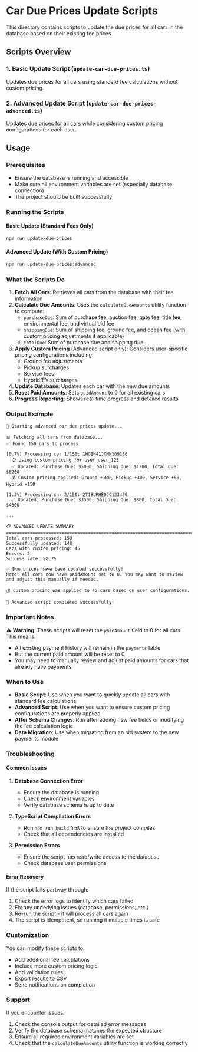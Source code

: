 # Car Due Prices Update Scripts

This directory contains scripts to update the due prices for all cars in the database based on their existing fee prices.

## Scripts Overview

### 1. Basic Update Script (`update-car-due-prices.ts`)
Updates due prices for all cars using standard fee calculations without custom pricing.

### 2. Advanced Update Script (`update-car-due-prices-advanced.ts`)
Updates due prices for all cars while considering custom pricing configurations for each user.

## Usage

### Prerequisites
- Ensure the database is running and accessible
- Make sure all environment variables are set (especially database connection)
- The project should be built successfully

### Running the Scripts

#### Basic Update (Standard Fees Only)
```bash
npm run update-due-prices
```

#### Advanced Update (With Custom Pricing)
```bash
npm run update-due-prices:advanced
```

### What the Scripts Do

1. **Fetch All Cars**: Retrieves all cars from the database with their fee information
2. **Calculate Due Amounts**: Uses the `calculateDueAmounts` utility function to compute:
   - `purchaseDue`: Sum of purchase fee, auction fee, gate fee, title fee, environmental fee, and virtual bid fee
   - `shippingDue`: Sum of shipping fee, ground fee, and ocean fee (with custom pricing adjustments if applicable)
   - `totalDue`: Sum of purchase due and shipping due
3. **Apply Custom Pricing** (Advanced script only): Considers user-specific pricing configurations including:
   - Ground fee adjustments
   - Pickup surcharges
   - Service fees
   - Hybrid/EV surcharges
4. **Update Database**: Updates each car with the new due amounts
5. **Reset Paid Amounts**: Sets `paidAmount` to 0 for all existing cars
6. **Progress Reporting**: Shows real-time progress and detailed results

### Output Example

```
🚗 Starting advanced car due prices update...

📊 Fetching all cars from database...
✅ Found 150 cars to process

[0.7%] Processing car 1/150: 1HGBH41JXMN109186
  📋 Using custom pricing for user user_123
  ✅ Updated: Purchase Due: $5000, Shipping Due: $1200, Total Due: $6200
  💰 Custom pricing applied: Ground +100, Pickup +300, Service +50, Hybrid +150

[1.3%] Processing car 2/150: 2T1BURHE0JC123456
  ✅ Updated: Purchase Due: $3500, Shipping Due: $800, Total Due: $4300

...

📋 ADVANCED UPDATE SUMMARY
================================================================================
Total cars processed: 150
Successfully updated: 148
Cars with custom pricing: 45
Errors: 2
Success rate: 98.7%

✅ Due prices have been updated successfully!
Note: All cars now have paidAmount set to 0. You may want to review and adjust this manually if needed.

💰 Custom pricing was applied to 45 cars based on user configurations.

🎉 Advanced script completed successfully!
```

### Important Notes

⚠️ **Warning**: These scripts will reset the `paidAmount` field to 0 for all cars. This means:
- All existing payment history will remain in the `payments` table
- But the current paid amount will be reset to 0
- You may need to manually review and adjust paid amounts for cars that already have payments

### When to Use

- **Basic Script**: Use when you want to quickly update all cars with standard fee calculations
- **Advanced Script**: Use when you want to ensure custom pricing configurations are properly applied
- **After Schema Changes**: Run after adding new fee fields or modifying the fee calculation logic
- **Data Migration**: Use when migrating from an old system to the new payments module

### Troubleshooting

#### Common Issues

1. **Database Connection Error**
   - Ensure the database is running
   - Check environment variables
   - Verify database schema is up to date

2. **TypeScript Compilation Errors**
   - Run `npm run build` first to ensure the project compiles
   - Check that all dependencies are installed

3. **Permission Errors**
   - Ensure the script has read/write access to the database
   - Check database user permissions

#### Error Recovery

If the script fails partway through:
1. Check the error logs to identify which cars failed
2. Fix any underlying issues (database, permissions, etc.)
3. Re-run the script - it will process all cars again
4. The script is idempotent, so running it multiple times is safe

### Customization

You can modify these scripts to:
- Add additional fee calculations
- Include more custom pricing logic
- Add validation rules
- Export results to CSV
- Send notifications on completion

### Support

If you encounter issues:
1. Check the console output for detailed error messages
2. Verify the database schema matches the expected structure
3. Ensure all required environment variables are set
4. Check that the `calculateDueAmounts` utility function is working correctly
